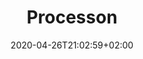 ---
title: "Processon"
images: # Create a folder in /static/images/tools that has the same name as this current markdown file and place the images there. We only need the file name here. If this is not clear, please refer to existing tools as references.
  - path: processon-landing.png
categories:
  - Publishing and Sharing
  - Project Management
tags:
  - Note-taking
  - Writing
links:
  - name: processon
    link: https://www.processon.com/
summary: Online Mindmap, FlowChart, MindMap, UI, UML and Network charts with Collabration in Real-time.
features:
  - Collaborations with other people
  - A lot of built-in diagram types
platforms:
  - Web
fields:
plans:
date: 2020-04-26T21:02:59+02:00
draft: false
---